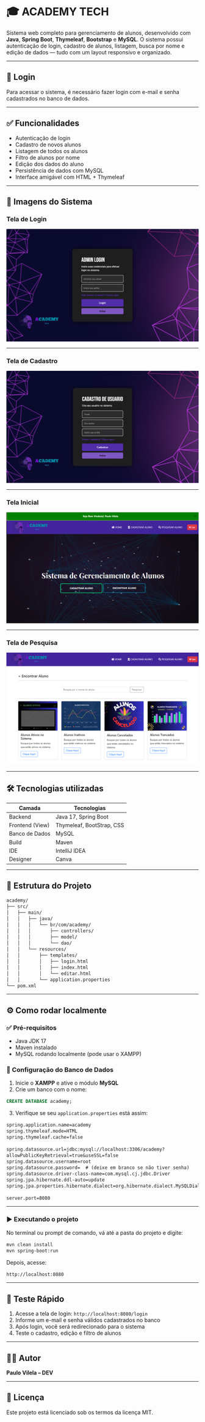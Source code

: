 
# 🎓 ACADEMY TECH

Sistema web completo para gerenciamento de alunos, desenvolvido com **Java**, **Spring Boot**, **Thymeleaf**, **Bootstrap** e 
**MySQL**. O sistema possui autenticação de login, cadastro de alunos, listagem, busca por nome e edição de dados — 
tudo com um layout responsivo e organizado.

---

## 🔐 Login

Para acessar o sistema, é necessário fazer login com e-mail e senha cadastrados no banco de dados.

---

## ✅ Funcionalidades

- Autenticação de login
- Cadastro de novos alunos
- Listagem de todos os alunos
- Filtro de alunos por nome
- Edição dos dados do aluno
- Persistência de dados com MySQL
- Interface amigável com HTML + Thymeleaf

---
## 📸 Imagens do Sistema

### Tela de Login

<img src="img/LOGIN.png" alt="">

---   

### Tela de Cadastro

<img src="img/CADASTRO.png" alt="">

---  
### Tela Inicial

<img src="img/TELA.png" alt="">

---  
### Tela de Pesquisa

<img src="img/ECONTRAR.png" alt="">

---  


## 🛠️ Tecnologias utilizadas

| Camada         | Tecnologias               |
|----------------|---------------------------|
| Backend        | Java 17, Spring Boot      |
| Frontend (View)| Thymeleaf, BootStrap, CSS |
| Banco de Dados | MySQL                     |
| Build          | Maven                     |
| IDE            | IntelliJ IDEA             |
| Designer       | Canva                     |

---

## 📁 Estrutura do Projeto

```
academy/
├── src/
│   ├── main/
│   │   ├── java/
│   │   │   └── br/com/academy/
│   │   │       ├── controllers/
│   │   │       ├── model/
│   │   │       └── dao/
│   │   └── resources/
│   │       ├── templates/
│   │       │   ├── login.html
│   │       │   ├── index.html
│   │       │   └── editar.html
│   │       └── application.properties
└── pom.xml
```

---

## ⚙️ Como rodar localmente

### ✅ Pré-requisitos

- Java JDK 17
- Maven instalado
- MySQL rodando localmente (pode usar o XAMPP)

### 🔧 Configuração do Banco de Dados

1. Inicie o **XAMPP** e ative o módulo **MySQL**
2. Crie um banco com o nome:

```sql
CREATE DATABASE academy;
```

3. Verifique se seu `application.properties` está assim:

```properties
spring.application.name=academy
spring.thymeleaf.mode=HTML
spring.thymeleaf.cache=false

spring.datasource.url=jdbc:mysql://localhost:3306/academy?allowPublicKeyRetrieval=true&useSSL=false
spring.datasource.username=root
spring.datasource.password=  # (deixe em branco se não tiver senha)
spring.datasource.driver-class-name=com.mysql.cj.jdbc.Driver
spring.jpa.hibernate.ddl-auto=update
spring.jpa.properties.hibernate.dialect=org.hibernate.dialect.MySQLDialect

server.port=8080
```

---

### ▶️ Executando o projeto

No terminal ou prompt de comando, vá até a pasta do projeto e digite:

```bash
mvn clean install
mvn spring-boot:run
```

Depois, acesse:

```
http://localhost:8080
```

---

## 🧪 Teste Rápido

1. Acesse a tela de login: `http://localhost:8080/login`
2. Informe um e-mail e senha válidos cadastrados no banco
3. Após login, você será redirecionado para o sistema
4. Teste o cadastro, edição e filtro de alunos

---

## 👨‍💻 Autor

**Paulo Vilela – DEV**

---

## 📄 Licença

Este projeto está licenciado sob os termos da licença MIT.


